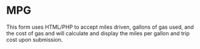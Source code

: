 # MPG

This form uses HTML/PHP to accept miles driven, gallons of gas used, and the cost of gas and will calculate and display the miles per gallon and trip cost upon submission.

